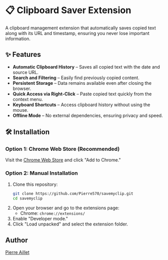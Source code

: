 # 📋 Clipboard Saver Extension

A clipboard management extension that automatically saves copied text along with its URL and timestamp, ensuring you never lose important information.

## ✨ Features

- **Automatic Clipboard History** – Saves all copied text with the date and source URL.
- **Search and Filtering** – Easily find previously copied content.
- **Persistent Storage** – Data remains available even after closing the browser.
- **Quick Access via Right-Click** – Paste copied text quickly from the context menu.
- **Keyboard Shortcuts** – Access clipboard history without using the mouse.
- **Offline Mode** – No external dependencies, ensuring privacy and speed.

## 🛠️ Installation

### Option 1: Chrome Web Store (Recommended)

Visit the [Chrome Web Store](https://chromewebstore.google.com/detail/clipkeeper/ifeiokhnlckbmnankfjlnnpbcljbegab) and click "Add to Chrome."

### Option 2: Manual Installation

1. Clone this repository:
   ```sh
   git clone https://github.com/Pierre570/savemyclip.git
   cd savemyclip
   ```
2. Open your browser and go to the extensions page:
   - Chrome: `chrome://extensions/`
3. Enable "Developer mode."
4. Click "Load unpacked" and select the extension folder.

## Author

[Pierre Aillet](https://github.com/Pierre570)
